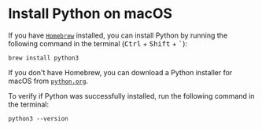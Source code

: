 # Install Python on macOS

If you have [`Homebrew`](HTTPS://brew.sh/) installed, you can install Python by running the following command in the terminal (<kbd>Ctrl</kbd> + <kbd>Shift</kbd> + <kbd>`</kbd>):

```
brew install python3
```

If you don't have Homebrew, you can download a Python installer for macOS from [`python.org`](HTTPS://www.python.org/downloads/mac-osx/).

To verify if Python was successfully installed, run the following command in the terminal:

```
python3 --version
```
